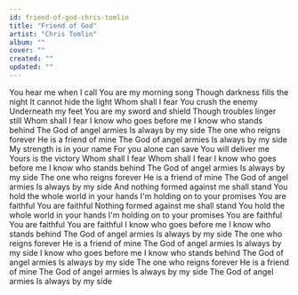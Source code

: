 ```yaml
---
id: friend-of-god-chris-tomlin
title: "Friend of God"
artist: "Chris Tomlin"
album: ""
cover: ""
created: ""
updated: ""
---
```


You hear me when I call
You are my morning song
Though darkness fills the night
It cannot hide the light
Whom shall I fear
You crush the enemy
Underneath my feet
You are my sword and shield
Though troubles linger still
Whom shall I fear
I know who goes before me
I know who stands behind
The God of angel armies
Is always by my side
The one who reigns forever
He is a friend of mine
The God of angel armies
Is always by my side
My strength is in your name
For you alone can save
You will deliver me
Yours is the victory
Whom shall I fear
Whom shall I fear
I know who goes before me
I know who stands behind
The God of angel armies
Is always by my side
The one who reigns forever
He is a friend of mine
The God of angel armies
Is always by my side
And nothing formed against me shall stand
You hold the whole world in your hands
I'm holding on to your promises
You are faithful
You are faithful
Nothing formed against me shall stand
You hold the whole world in your hands
I'm holding on to your promises
You are faithful
You are faithful
You are faithful
I know who goes before me
I know who stands behind
The God of angel armies
Is always by my side
The one who reigns forever
He is a friend of mine
The God of angel armies
Is always by my side
I know who goes before me
I know who stands behind
The God of angel armies
Is always by my side
The one who reigns forever
He is a friend of mine
The God of angel armies
Is always by my side
The God of angel armies
Is always by my side